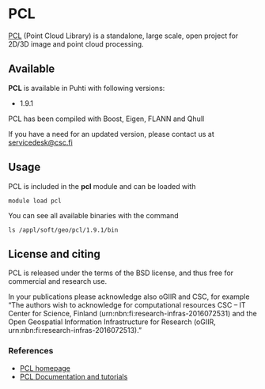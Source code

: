 # PCL

[PCL](https://pointclouds.org/) (Point Cloud Library) is a standalone, large scale, open project for 2D/3D image and point cloud processing.

## Available

__PCL__ is available in Puhti with following versions:

* 1.9.1 

PCL has been compiled with Boost, Eigen, FLANN and Qhull

If you have a need for an updated version, please contact us at servicedesk@csc.fi

## Usage

PCL is included in the __pcl__ module and can be loaded with

`module load pcl`

You can see all available binaries with the command

`ls /appl/soft/geo/pcl/1.9.1/bin`

## License and citing

PCL is released under the terms of the BSD license, and thus free for commercial and research use.

In your publications please acknowledge also oGIIR and CSC, for example “The authors wish to acknowledge for computational resources CSC – IT Center for Science, Finland (urn:nbn:fi:research-infras-2016072531) and the Open Geospatial Information Infrastructure for Research (oGIIR, urn:nbn:fi:research-infras-2016072513).”

### References

* [PCL homepage](https://pointclouds.org/)
* [PCL Documentation and tutorials](https://pcl.readthedocs.io)


